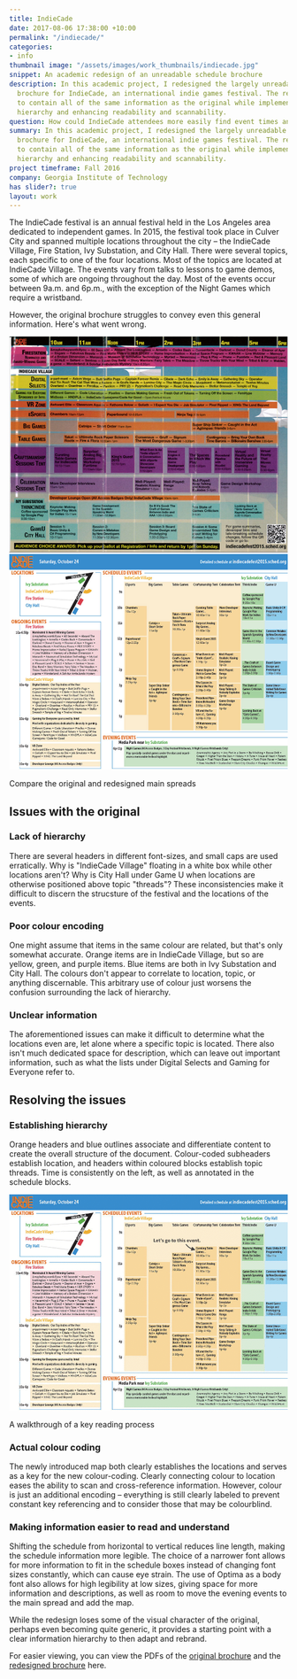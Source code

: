 ```yaml
---
title: IndieCade
date: 2017-08-06 17:38:00 +10:00
permalink: "/indiecade/"
categories:
- info
thumbnail image: "/assets/images/work_thumbnails/indiecade.jpg"
snippet: An academic redesign of an unreadable schedule brochure
description: In this academic project, I redesigned the largely unreadable 2015 schedule
  brochure for IndieCade, an international indie games festival. The redesign needed
  to contain all of the same information as the original while implementing a stronger
  hierarchy and enhancing readability and scannability.
question: How could IndieCade attendees more easily find event times and locations?
summary: In this academic project, I redesigned the largely unreadable 2015 schedule
  brochure for IndieCade, an international indie games festival. The redesign needed
  to contain all of the same information as the original while implementing a stronger
  hierarchy and enhancing readability and scannability.
project timeframe: Fall 2016
company: Georgia Institute of Technology
has slider?: true
layout: work
---
```


The IndieCade festival is an annual festival held in the Los Angeles area dedicated to independent games. In 2015, the festival took place in Culver City and spanned multiple locations throughout the city – the IndieCade Village, Fire Station, Ivy Substation, and City Hall. There were several topics, each specific to one of the four locations. Most of the topics are located at IndieCade Village. The events vary from talks to lessons to game demos, some of which are ongoing throughout the day. Most of the events occur between 9a.m. and 6p.m., with the exception of the Night Games which require a wristband.

However, the original brochure struggles to convey even this general information. Here's what went wrong.

<div id="slider" class="mt-4">
 <!-- The before image is first -->
 <img src="/resources/indiecade/original.jpg" style="margin: 0" />
 <!-- The after image is last -->
 <img src="/resources/indiecade/final.jpg" style="margin: 0"/>
</div>
<p class='caption mt-2'>Compare the original and redesigned main spreads</p>


## Issues with the original

### Lack of hierarchy
There are several headers in different font-sizes, and small caps are used erratically. Why is "IndieCade Village" floating in a white box while other locations aren't? Why is City Hall under Game U when locations are otherwise positioned above topic "threads"? These inconsistencies make it difficult to discern the strucsture of the festival and the locations of the events.

### Poor colour encoding
One might assume that items in the same colour are related, but that's only somewhat accurate. Orange items are in IndieCade Village, but so are yellow, green, and purple items. Blue items are both in Ivy Substation and City Hall. The colours don't appear to correlate to location, topic, or anything discernable. This arbitrary use of colour just worsens the confusion surrounding the lack of hierarchy.

### Unclear information
The aforementioned issues can make it difficult to determine what the locations even are, let alone where a specific topic is located. There also isn't much dedicated space for description, which can leave out important information, such as what the lists under Digital Selects and Gaming for Everyone refer to.

## Resolving the issues

### Establishing hierarchy
Orange headers and blue outlines associate and differentiate content to create the overall structure of the document. Colour-coded subheaders establish location, and headers within coloured blocks establish topic threads. Time is consistently on the left, as well as annotated in the schedule blocks.

![event.gif](/uploads/event.gif)
<p class="caption">A walkthrough of a key reading process</p>

### Actual colour coding
The newly introduced map both clearly establishes the locations and serves as a key for the new colour-coding. Clearly connecting colour to location eases the ability to scan and cross-reference information. However, colour is just an additional encoding – everything is still clearly labeled to prevent constant key referencing and to consider those that may be colourblind.

### Making information easier to read and understand
Shifting the schedule from horizontal to vertical reduces line length, making the schedule information more legible. The choice of a narrower font allows for more information to fit in the schedule boxes instead of changing font sizes constantly, which can cause eye strain. The use of Optima as a body font also allows for high legibility at low sizes, giving space for more information and descriptions, as well as room to move the evening events to the main spread and add the map.

While the redesign loses some of the visual character of the original, perhaps even becoming quite generic, it provides a starting point with a clear information hierarchy to then adapt and rebrand.

For easier viewing, you can view the PDFs of the [original brochure](/resources/indiecade/Original%20IndieCade%20Brochure.pdf) and the [redesigned brochure](/resources/indiecade/Redesigned%20IndieCade%20Brochure.pdf) here.
